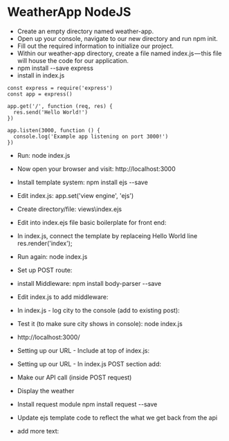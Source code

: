 # WeatherApp NodeJS

* Create an empty directory named weather-app.
* Open up your console, navigate to our new directory and run npm init.
* Fill out the required information to initialize our project.
* Within our weather-app directory, create a file named index.js — this file will house the code for our application.
* npm install --save express
* install in index.js

```
const express = require('express')
const app = express()

app.get('/', function (req, res) {
  res.send('Hello World!')
})

app.listen(3000, function () {
  console.log('Example app listening on port 3000!')
})
```

* Run: node index.js
* Now open your browser and visit: http://localhost:3000
* Install template system: npm install ejs --save
* Edit index.js: app.set('view engine', 'ejs')
* Create directory/file: views\index.ejs
* Edit into index.ejs file basic boilerplate for front end:

* In index.js, connect the template by replaceing Hello World line res.render('index');
* Run again: node index.js
* Set up POST route:

* install Middleware: npm install body-parser --save
* Edit index.js to add middleware:

* In index.js - log city to the console (add to existing post):

* Test it (to make sure city shows in console): node index.js
* http://localhost:3000/
* Setting up our URL - Include at top of index.js:

* Setting up our URL - In index.js POST section add:

* Make our API call (inside POST request)

* Display the weather

* Install request module npm install request --save
* Update ejs template code to reflect the what we get back from the api

* add more text:
